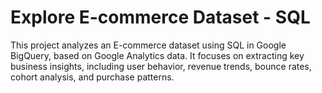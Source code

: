 # Explore E-commerce Dataset - SQL
This project analyzes an E-commerce dataset using SQL in Google BigQuery, based on Google Analytics data. It focuses on extracting key business insights, including user behavior, revenue trends, bounce rates, cohort analysis, and purchase patterns.
